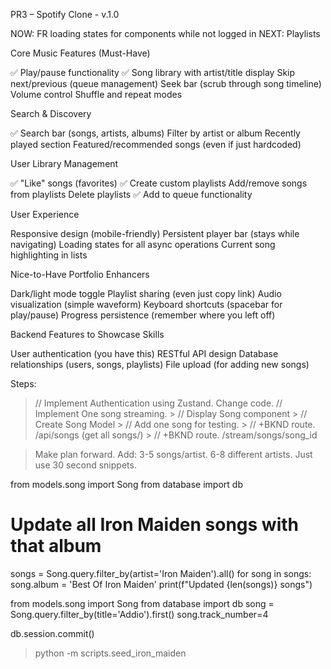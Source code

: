 PR3 – Spotify Clone - v.1.0

NOW: FR loading states for components while not logged in
NEXT: Playlists

Core Music Features (Must-Have)

✅ Play/pause functionality
✅ Song library with artist/title display
Skip next/previous (queue management)
Seek bar (scrub through song timeline)
Volume control
Shuffle and repeat modes

Search & Discovery

✅ Search bar (songs, artists, albums)
Filter by artist or album
Recently played section
Featured/recommended songs (even if just hardcoded)

User Library Management

✅ "Like" songs (favorites)
✅ Create custom playlists
Add/remove songs from playlists
Delete playlists
✅ Add to queue functionality

User Experience

Responsive design (mobile-friendly)
Persistent player bar (stays while navigating)
Loading states for all async operations
Current song highlighting in lists

Nice-to-Have Portfolio Enhancers

Dark/light mode toggle
Playlist sharing (even just copy link)
Audio visualization (simple waveform)
Keyboard shortcuts (spacebar for play/pause)
Progress persistence (remember where you left off)

Backend Features to Showcase Skills

User authentication (you have this)
RESTful API design
Database relationships (users, songs, playlists)
File upload (for adding new songs)

Steps:
> // Implement Authentication using Zustand. Change code.
> // Implement One song streaming.
    > // Display Song component
    > // Create Song Model
    > // Add one song for testing.
    > // +BKND route. /api/songs (get all songs/)
    > // +BKND route. /stream/songs/song_id

> Make plan forward.
> Add: 3-5 songs/artist. 6-8 different artists. Just use 30 second snippets.


from models.song import Song
from database import db

# Update all Iron Maiden songs with that album
songs = Song.query.filter_by(artist='Iron Maiden').all()
for song in songs:
    song.album = 'Best Of Iron Maiden'
print(f"Updated {len(songs)} songs")

from models.song import Song
from database import db
song = Song.query.filter_by(title='Addio').first()
song.track_number=4

db.session.commit()


> python -m scripts.seed_iron_maiden